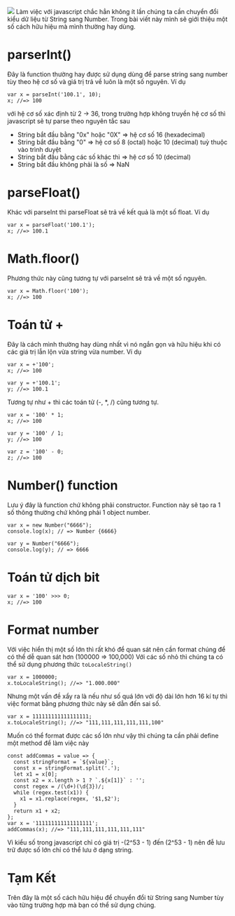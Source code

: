 ![](https://images.viblo.asia/7261dda6-6ac0-4df4-95b0-88b0a0bcd1f8.png)
Làm việc với javascript chắc hẳn không ít lần chúng ta cần chuyển đổi kiểu dữ liệu từ String sang Number. Trong bài viết này mình sẽ giới thiệu một số cách hữu hiệu mà mình thường hay dùng.

# parserInt()
Đây là function thường hay được sử dụng dùng để parse string sang number tùy theo hệ cơ số và giá trị trả về luôn là một số nguyên.  Ví dụ
```
var x = parseInt('100.1', 10);
x; //=> 100
```

với hệ cơ số xác định từ 2 -> 36, trong trường hợp không truyền hệ cơ số thì javascript sẽ tự parse theo nguyên tắc sau
* String bắt đầu bằng "0x" hoặc "0X" => hệ cơ số 16 (hexadecimal)
* String bắt đầu bằng "0" => hệ cơ số 8 (octal) hoặc 10 (decimal) tuỳ thuộc vào trình duyệt
* String bắt đầu bằng các số khác thì => hệ cơ số 10 (decimal)
* String bắt đầu không phải là số => NaN

# parseFloat()
Khác với parseInt thì parseFloat sẽ trả về kết quả là một số float. Ví dụ
```
var x = parseFloat('100.1');
x; //=> 100.1
```

# Math.floor()
Phương thức này cũng tương tự với parseInt sẽ trả về một số nguyên.
```
var x = Math.floor('100');
x; //=> 100
```

# Toán tử +
Đây là cách mình thường hay dùng nhất vì nó ngắn gọn và hữu hiệu khi có các giá trị lẫn lộn vừa string vừa number. Ví dụ
```
var x = +'100';
x; //=> 100

var y = +'100.1';
y; //=> 100.1
```

Tương tự như + thì các toán tử (-, *, /) cũng tương tự.
```
var x = '100' * 1;
x; //=> 100

var y = '100' / 1;
y; //=> 100

var z = '100' - 0;
z; //=> 100
```

# Number() function
Lưu ý đây là function chứ không phải constructor. Function này sẽ tạo ra 1 số thông thường chứ không phải 1 object number.
```
var x = new Number("6666");
console.log(x); // => Number {6666}

var y = Number("6666");
console.log(y); // => 6666
```

# Toán tử dịch bit
```
var x = '100' >>> 0;
x; //=> 100
```

# Format number
Với việc hiển thị một số lớn thì rất khó để quan sát nên cần format chúng để có thể dễ quan sát hơn (100000 => 100,000)
Với các số nhỏ thì chúng ta có thể sử dụng phương thức `toLocaleString()`
```
var x = 1000000;
x.toLocaleString(); //=> "1.000.000"
```
Nhưng một vấn đề xẩy ra là nếu như số quá lớn với độ dài lớn hơn 16 kí tự thì việc format bằng phương thức này sẽ dẫn đến sai số.
```
var x = 111111111111111111;
x.toLocaleString(); //=> "111,111,111,111,111,100"
```

Muốn có thể format được các số lớn như vậy thì chúng ta cần phải define một method để làm việc này
```
const addCommas = value => {
  const stringFormat = `${value}`;
  const x = stringFormat.split('.');
  let x1 = x[0];
  const x2 = x.length > 1 ? `.${x[1]}` : '';
  const regex = /(\d+)(\d{3})/;
  while (regex.test(x1)) {
    x1 = x1.replace(regex, '$1,$2');
  }
  return x1 + x2;
};
var x = '111111111111111111';
addCommas(x); //=> "111,111,111,111,111,111"

```
Vì kiểu số trong javascript chỉ có giá trị -(2^53 - 1) đến (2^53 - 1) nên đễ lưu trữ được số lớn chỉ có thể lưu ở dạng string.

# Tạm Kết
Trên đây là một số cách hữu hiệu để chuyển đổi từ String sang Number tùy vào từng trường hợp mà bạn có thể sử dụng chúng.